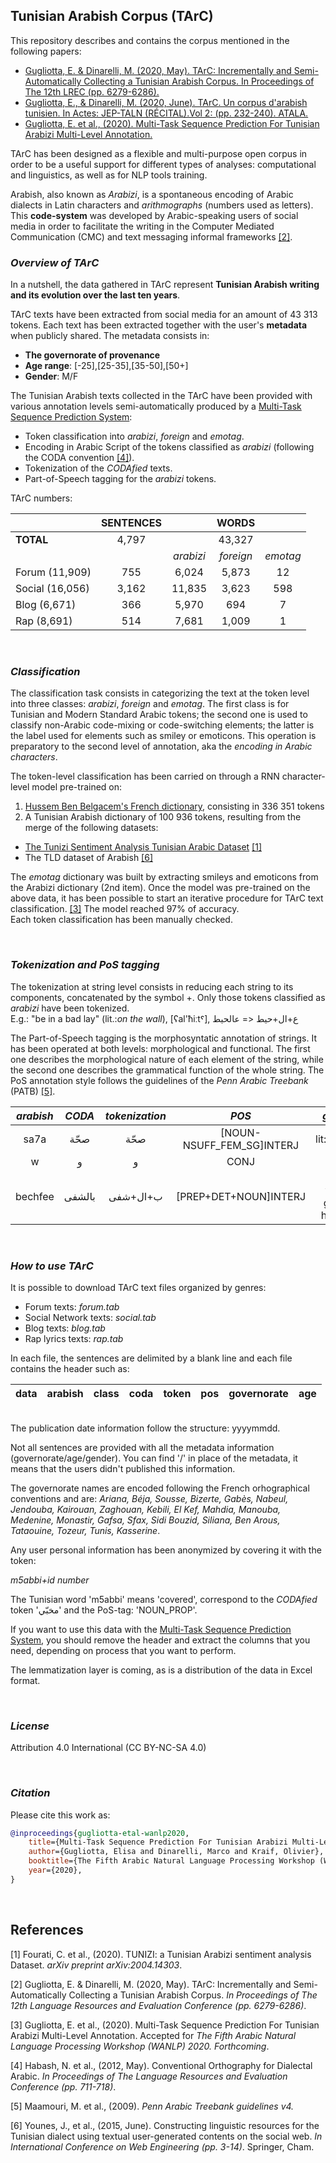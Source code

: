 ## Tunisian Arabish Corpus (TArC)

This repository describes and contains the corpus mentioned in the following papers: 

* [Gugliotta, E. & Dinarelli, M. (2020, May). TArC: Incrementally and Semi-Automatically Collecting a Tunisian Arabish Corpus. In Proceedings of The 12th LREC (pp. 6279-6286).](https://www.aclweb.org/anthology/2020.lrec-1.770/)
* [Gugliotta, E., & Dinarelli, M. (2020, June). TArC. Un corpus d'arabish tunisien. In Actes: JEP-TALN (RÉCITAL).Vol 2: (pp. 232-240). ATALA.](https://hal.archives-ouvertes.fr/hal-02784772/)
* [Gugliotta, E. et al., (2020). Multi-Task Sequence Prediction For Tunisian Arabizi Multi-Level Annotation.](https://www.aclweb.org/anthology/2020.wanlp-1.16/)

TArC has been designed as a flexible and multi-purpose open corpus in order to be a useful support for different types of analyses: computational and linguistics, as well as for NLP tools training. 

Arabish, also known as *Arabizi*, is a spontaneous encoding of Arabic dialects in Latin characters and *arithmographs* (numbers used as letters). This **code-system** was developed by Arabic-speaking users of social media in order to facilitate the writing in the Computer Mediated Communication (CMC) and text messaging informal frameworks [[2]](#2).

<!-- - TArC is thus the result of a multidisciplinary work with a hybrid approach based on : 
* dialectological research questions 
* corpus linguistic criteria 
  * Text mode: informal writing 
  * Text *genre*: social media (forums, blogs, social network, rap lyric) 
  * Domain: CMC
  * Language: Tunisian encoded in Arabish
  * Location & Publication date: extracted together with the texts metadata
* deep learning techniques  -->

### *Overview of TArC*

In a nutshell, the data gathered in TArC represent **Tunisian Arabish writing and its evolution over the last ten years**.   

TArC texts have been  extracted from social media for an amount of 43 313 tokens. Each text has been extracted together with the user's **metadata** when publicly shared. 
The metadata consists in: 
* **The governorate of provenance**
* **Age range**: [-25],[25-35],[35-50],[50+]
* **Gender**: M/F 

The Tunisian Arabish texts collected in the TArC have been provided with various annotation levels semi-automatically produced by a [Multi-Task Sequence Prediction System](https://gricad-gitlab.univ-grenoble-alpes.fr/dinarelm/tarc-multi-task-system): 

* Token classification into *arabizi*, *foreign* and *emotag*. 
* Encoding in Arabic Script of the tokens classified as *arabizi* (following the CODA convention [[4]](#4)).
* Tokenization of the *CODAfied* texts.
* Part-of-Speech tagging for the *arabizi* tokens.

TArC numbers:

|               |**SENTENCES**|         |**WORDS**|         |
|:--------------|:-----------:|:-------:|:-------:|:-------:|
|**TOTAL**      |   4,797     |         |  43,327 |         |
|               |             |*arabizi*|*foreign*|*emotag* |
|Forum (11,909) | 755         |6,024    |5,873    |12       |
|Social (16,056)| 3,162       |11,835   |3,623    |598      |
|Blog (6,671)   | 366         |5,970    |694      |7        |
|Rap (8,691)    | 514         |7,681    |1,009    |1        |

<br />

### *Classification* 
<!-- classificationRepositiryWhenThereWillBeOne -->
The classification task consists in categorizing the text at the token level into three classes: *arabizi*, *foreign* and *emotag*. The first class is for Tunisian and Modern Standard Arabic tokens; the second one is used to classify non-Arabic code-mixing or code-switching elements; the latter is the label used for elements such as smiley or emoticons. This operation is preparatory to the second level of annotation, aka the *encoding in Arabic characters*.

The token-level classification has been carried on through a RNN character-level model pre-trained on: 
1.    [Hussem Ben Belgacem's French dictionary](https://github.com/hbenbel/French-Dictionary), consisting in 336 351 tokens
2.    A Tunisian Arabish dictionary of 100 936 tokens, resulting from the merge of the following datasets: 
* [The Tunizi Sentiment Analysis Tunisian Arabic Dataset](https://github.com/chaymafourati/TUNIZI-Sentiment-Analysis-Tunisian-Arabizi-Dataset) [[1]](#1)  
* The TLD dataset of Arabish [[6]](#6)

The *emotag* dictionary was built by extracting smileys and emoticons from the Arabizi dictionary (2nd item).
Once the model was pre-trained on the above data, it has been possible to start an iterative procedure for TArC text classification. [[3]](#3) The model reached 97% of accuracy.   
Each token classification has been manually checked. 


<br />

### *Tokenization and PoS tagging*
The tokenization at string level consists in reducing each string to its components, concatenated by the symbol +. Only those tokens classified as *arabizi* have been tokenized.
<br />
E.g.: "be in a bad lay" (lit.:*on the wall*), [ʕal'ħiːtˤ], ع+ال+حيط <= عالحيط

The Part-of-Speech tagging is the morphosyntatic annotation of strings. It has been operated at both levels: morphological and functional. The first one describes the morphological nature of each element of the string, while the second one describes the grammatical function of the whole string. 
The PoS annotation style follows the guidelines of the *Penn Arabic Treebank* (PATB) [[5]](#5). 

| *arabish* | *CODA* | *tokenization* | *POS*                    |*gloss*|
|:---------:|:------:|:--------------:|:------------------------:|:----:|
| sa7a	    |	صحّة      |  صحّة       |[NOUN-NSUFF_FEM_SG]INTERJ | lit:health |
| w	        |	و    |    و           |CONJ                      | and    |
| bechfee	|بالشفى |ب+ال+شفى         |[PREP+DET+NOUN]INTERJ     |  lit:to your good health |

<br />

### *How to use TArC*

It is possible to download TArC text files organized by genres: 

* Forum texts: *forum.tab*
* Social Network texts: *social.tab*
* Blog texts: *blog.tab* 
* Rap lyrics texts: *rap.tab* 


In each file, the sentences are delimited by a blank line and each file contains the header such as: 


|data|arabish|class|coda|token|pos|governorate|age|
|:--:|:-----:|:--:|:---:|:---:|:-:|:--:|:-:|

\
The publication date information follow the structure: yyyymmdd. 

Not all sentences are provided with all the metadata information (governorate/age/gender). You can find '/' in place of the metadata, it means that the users didn't published this information. 

The governorate names are encoded following the French orhographical conventions and are: 
*Ariana, Béja, Sousse, Bizerte, Gabès, Nabeul, Jendouba, Kairouan, Zaghouan, Kebili, El Kef, Mahdia, Manouba, Medenine, Monastir, Gafsa, Sfax, Sidi Bouzid, Siliana, Ben Arous, Tataouine, Tozeur, Tunis, Kasserine*. 

Any user personal information has been anonymized by covering it with the token: 

*m5abbi+id number*

The Tunisian word 'm5abbi' means 'covered', correspond to the *CODAfied* token 'مخبّي' and the PoS-tag: 'NOUN_PROP'.  

If you want to use this data with the [Multi-Task Sequence Prediction System](https://gricad-gitlab.univ-grenoble-alpes.fr/dinarelm/tarc-multi-task-system), you should remove the header and extract the columns that you need, depending on process that you want to perform. 

The lemmatization layer is coming, as is a distribution of the data in Excel format.

<br />

### *License*

Attribution 4.0 International (CC BY-NC-SA 4.0) 

<br />

### *Citation* 

Please cite this work as: 

````bibtex
@inproceedings{gugliotta-etal-wanlp2020, 
    title={Multi-Task Sequence Prediction For Tunisian Arabizi Multi-Level Annotation}, 
    author={Gugliotta, Elisa and Dinarelli, Marco and Kraif, Olivier}, 
    booktitle={The Fifth Arabic Natural Language Processing Workshop (WANLP)}, 
    year={2020},
}

````


<br />

## References 

<a id="1">[1]<a/>
Fourati, C. et al., (2020). TUNIZI: a Tunisian Arabizi sentiment analysis Dataset. *arXiv preprint arXiv:2004.14303*.

<a id="2">[2]<a/>
Gugliotta, E. & Dinarelli, M. (2020, May). TArC: Incrementally and Semi-Automatically Collecting a Tunisian Arabish Corpus. *In Proceedings of The 12th Language Resources and Evaluation Conference (pp. 6279-6286)*.

<a id="3">[3]<a/>
Gugliotta, E. et al., (2020). Multi-Task Sequence Prediction For Tunisian Arabizi Multi-Level Annotation. Accepted for *The Fifth Arabic Natural Language Processing Workshop (WANLP) 2020. Forthcoming*. 

<a id="4">[4]<a/>
Habash, N. et al., (2012, May). Conventional Orthography for Dialectal Arabic. *In Proceedings of The Language Resources and Evaluation Conference (pp. 711-718)*.

<a id="5">[5]<a/>
Maamouri, M. et al., (2009). *Penn Arabic Treebank guidelines v4.*

<a id="6">[6]<a/>
Younes, J., et al., (2015, June). Constructing linguistic resources for the Tunisian dialect using textual user-generated contents on the social web. *In International Conference on Web Engineering (pp. 3-14)*. Springer, Cham.
